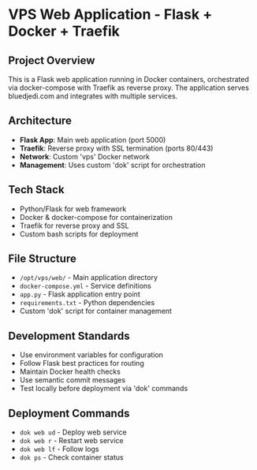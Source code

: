 # VPS Web Application - Flask + Docker + Traefik

## Project Overview
This is a Flask web application running in Docker containers, orchestrated via docker-compose with Traefik as reverse proxy. The application serves bluedjedi.com and integrates with multiple services.

## Architecture
- **Flask App**: Main web application (port 5000)
- **Traefik**: Reverse proxy with SSL termination (ports 80/443)
- **Network**: Custom 'vps' Docker network
- **Management**: Uses custom 'dok' script for orchestration

## Tech Stack
- Python/Flask for web framework
- Docker & docker-compose for containerization
- Traefik for reverse proxy and SSL
- Custom bash scripts for deployment

## File Structure
- `/opt/vps/web/` - Main application directory
- `docker-compose.yml` - Service definitions
- `app.py` - Flask application entry point
- `requirements.txt` - Python dependencies
- Custom 'dok' script for container management

## Development Standards
- Use environment variables for configuration
- Follow Flask best practices for routing
- Maintain Docker health checks
- Use semantic commit messages
- Test locally before deployment via 'dok' commands

## Deployment Commands
- `dok web ud` - Deploy web service
- `dok web r` - Restart web service  
- `dok web lf` - Follow logs
- `dok ps` - Check container status
